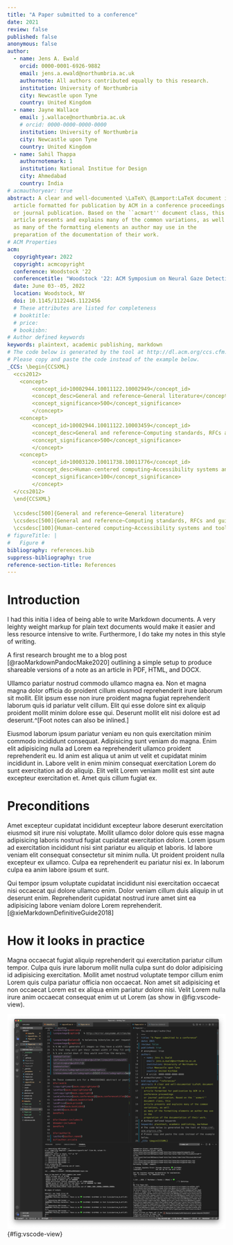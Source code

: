 ```yaml
---
title: "A Paper submitted to a conference"
date: 2021
review: false
published: false
anonymous: false
author:
  - name: Jens A. Ewald
    orcid: 0000-0001-6926-9882
    email: jens.a.ewald@northumbria.ac.uk
    authornote: All authors contributed equally to this research.
    institution: University of Northumbria
    city: Newcastle upon Tyne
    country: United Kingdom
  - name: Jayne Wallace
    email: j.wallace@northumbria.ac.uk
    # orcid: 0000-0000-0000-0000
    institution: University of Northumbria
    city: Newcastle upon Tyne
    country: United Kingdom
  - name: Sahil Thappa
    authornotemark: 1
    institution: National Institue for Design
    city: Ahmedabad
    country: India
# acmauthoryear: true
abstract: A clear and well-documented \LaTeX\ @Lamport:LaTeX document is presented as an
  article formatted for publication by ACM in a conference proceedings
  or journal publication. Based on the ``acmart'' document class, this
  article presents and explains many of the common variations, as well
  as many of the formatting elements an author may use in the
  preparation of the documentation of their work.
# ACM Properties
acm:
  copyrightyear: 2022
  copyright: acmcopyright
  conference: Woodstock '22
  conferencetitle: "Woodstock '22: ACM Symposium on Neural Gaze Detection"
  date: June 03--05, 2022
  location: Woodstock, NY
  doi: 10.1145/1122445.1122456
  # These attributes are listed for completeness
  # booktitle:
  # price: 
  # bookisbn: 
# Author defined keywords
keywords: plaintext, academic publishing, markdown
# The code below is generated by the tool at http://dl.acm.org/ccs.cfm.
# Please copy and paste the code instead of the example below.
_CCS: \begin{CCSXML}
  <ccs2012>
    <concept>
        <concept_id>10002944.10011122.10002949</concept_id>
        <concept_desc>General and reference~General literature</concept_desc>
        <concept_significance>500</concept_significance>
        </concept>
    <concept>
        <concept_id>10002944.10011122.10003459</concept_id>
        <concept_desc>General and reference~Computing standards, RFCs and guidelines</concept_desc>
        <concept_significance>500</concept_significance>
        </concept>
    <concept>
        <concept_id>10003120.10011738.10011776</concept_id>
        <concept_desc>Human-centered computing~Accessibility systems and tools</concept_desc>
        <concept_significance>100</concept_significance>
        </concept>
  </ccs2012>
  \end{CCSXML}

  \ccsdesc[500]{General and reference~General literature}
  \ccsdesc[500]{General and reference~Computing standards, RFCs and guidelines}
  \ccsdesc[100]{Human-centered computing~Accessibility systems and tools}
# figureTitle: |
#   Figure #
bibliography: references.bib
suppress-bibliography: true
reference-section-title: References
---
```


# Introduction

I had this initia l idea of being able to write Markdown documents. A very leighty weight markup for plain text documents would make it easier and less resource intensive to write. Furthermore, I do take my notes in this style of writing.

A first research brought me to a blog post [@raoMarkdownPandocMake2020] outlining a simple setup to produce shareable versions of a note as an article in PDF, HTML, and DOCX.

Ullamco pariatur nostrud commodo ullamco magna ea. Non et magna magna dolor officia do proident cillum eiusmod reprehenderit irure laborum sit mollit. Elit ipsum esse non irure proident magna fugiat reprehenderit laborum quis id pariatur velit cillum. Elit qui esse dolore sint ex aliquip proident mollit minim dolore esse qui. Deserunt mollit elit nisi dolore est ad deserunt.^[Foot notes can also be inlined.]

Eiusmod laborum ipsum pariatur veniam eu non quis exercitation minim commodo incididunt consequat. Adipisicing sunt veniam do magna. Enim elit adipisicing nulla ad Lorem ea reprehenderit ullamco proident reprehenderit eu. Id anim est aliqua ut anim ut velit et cupidatat minim incididunt in. Labore velit in enim minim consequat exercitation Lorem do sunt exercitation ad do aliquip. Elit velit Lorem veniam mollit est sint aute excepteur exercitation et. Amet quis cillum fugiat ex.

# Preconditions

Amet excepteur cupidatat incididunt excepteur labore deserunt exercitation eiusmod sit irure nisi voluptate. Mollit ullamco dolor dolore quis esse magna adipisicing laboris nostrud fugiat cupidatat exercitation dolore. Lorem ipsum ad exercitation incididunt nisi sint pariatur eu aliquip et laboris. Id labore veniam elit consequat consectetur sit minim nulla. Ut proident proident nulla excepteur ex ullamco. Culpa ea reprehenderit eu pariatur nisi ex. In laborum culpa ea anim labore ipsum et sunt.

Qui tempor ipsum voluptate cupidatat incididunt nisi exercitation occaecat nisi occaecat qui dolore ullamco enim. Dolor veniam cillum duis aliquip in ut deserunt enim. Reprehenderit cupidatat nostrud irure amet sint ea adipisicing labore veniam dolore Lorem reprehenderit.[@xieMarkdownDefinitiveGuide2018]

# How it looks in practice


Magna occaecat fugiat aliquip reprehenderit qui exercitation pariatur cillum tempor. Culpa quis irure laborum mollit nulla culpa sunt do dolor adipisicing id adipisicing exercitation. Mollit amet nostrud voluptate tempor cillum enim Lorem quis culpa pariatur officia non occaecat. Non amet sit adipisicing et non occaecat Lorem est ex aliqua enim pariatur dolore nisi. Velit Lorem nulla irure anim occaecat consequat enim ut ut Lorem (as show in @fig:vscode-view).

![Editing a template in Visual Studio Code.](images/vscode-view.png){#fig:vscode-view}

